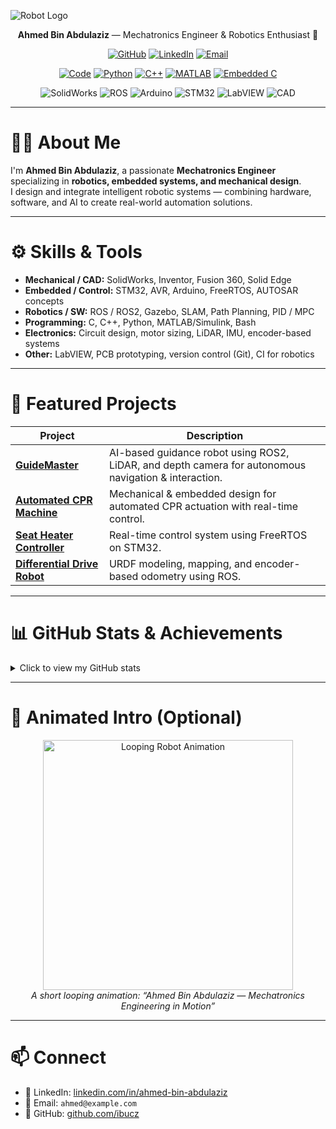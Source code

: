 <!-- Optional header image: replace the URL below with your own animated or static banner -->
<!-- ![Robot Banner](https://raw.githubusercontent.com/ibucz/ibucz/master/images/robot-banner.gif) -->

![Robot Logo](https://raw.githubusercontent.com/ibucz/ibucz/master/images/robot.svg)

<p align="center">
  <strong>Ahmed Bin Abdulaziz</strong> — Mechatronics Engineer & Robotics Enthusiast 🤖
</p>

<p align="center">
  <a href="https://github.com/ibucz" target="_blank"><img alt="GitHub" src="https://img.shields.io/badge/-@ibucz-181717?style=flat-square&logo=GitHub&logoColor=white"></a>
  <a href="https://www.linkedin.com/in/ahmed-bin-abdulaziz" target="_blank"><img alt="LinkedIn" src="https://img.shields.io/badge/-LinkedIn-0077B5?style=flat-square&logo=Linkedin&logoColor=white"></a>
  <a href="mailto:ahmed@example.com" target="_blank"><img alt="Email" src="https://img.shields.io/badge/-Email-D14836?style=flat-square&logo=Gmail&logoColor=white"></a>
</p>

<p align="center">
  <a href="https://github.com/ibucz?tab=repositories" target="_blank"><img alt="Code" src="https://img.shields.io/badge/-code-000000?style=flat-square&logo=Plex&logoColor=white"></a>
  <a href="https://github.com/ibucz?tab=repositories&language=python" target="_blank"><img alt="Python" src="https://img.shields.io/badge/-Python-3776AB?style=flat-square&logo=Python&logoColor=white"></a>
  <a href="https://github.com/ibucz?tab=repositories&language=cpp" target="_blank"><img alt="C++" src="https://img.shields.io/badge/-C%2B%2B-00599C?style=flat-square&logo=C%2B%2B&logoColor=white"></a>
  <a href="https://github.com/ibucz?tab=repositories&language=matlab" target="_blank"><img alt="MATLAB" src="https://img.shields.io/badge/-MATLAB-0076A8?style=flat-square&logo=Mathworks&logoColor=white"></a>
  <a href="https://github.com/ibucz?tab=repositories&language=c" target="_blank"><img alt="Embedded C" src="https://img.shields.io/badge/-Embedded_C-444?style=flat-square&logo=C&logoColor=white"></a>
</p>

<p align="center">
  <!-- Mechatronics / Robotics tool badges -->
  <img alt="SolidWorks" src="https://img.shields.io/badge/-SolidWorks-1C82B4?style=flat-square">
  <img alt="ROS" src="https://img.shields.io/badge/-ROS-22314F?style=flat-square">
  <img alt="Arduino" src="https://img.shields.io/badge/-Arduino-00979D?style=flat-square">
  <img alt="STM32" src="https://img.shields.io/badge/-STM32-2F5A9D?style=flat-square">
  <img alt="LabVIEW" src="https://img.shields.io/badge/-LabVIEW-FFB300?style=flat-square">
  <img alt="CAD" src="https://img.shields.io/badge/-CAD-555?style=flat-square">
</p>

---

# 👨‍🔧 About Me
I'm **Ahmed Bin Abdulaziz**, a passionate **Mechatronics Engineer** specializing in **robotics, embedded systems, and mechanical design**.  
I design and integrate intelligent robotic systems — combining hardware, software, and AI to create real-world automation solutions.

---

# ⚙️ Skills & Tools
- **Mechanical / CAD:** SolidWorks, Inventor, Fusion 360, Solid Edge  
- **Embedded / Control:** STM32, AVR, Arduino, FreeRTOS, AUTOSAR concepts  
- **Robotics / SW:** ROS / ROS2, Gazebo, SLAM, Path Planning, PID / MPC  
- **Programming:** C, C++, Python, MATLAB/Simulink, Bash  
- **Electronics:** Circuit design, motor sizing, LiDAR, IMU, encoder-based systems  
- **Other:** LabVIEW, PCB prototyping, version control (Git), CI for robotics

---

# 🚀 Featured Projects
| Project | Description |
|----------|--------------|
| [**GuideMaster**](https://github.com/ibucz/GuideMaster) | AI-based guidance robot using ROS2, LiDAR, and depth camera for autonomous navigation & interaction. |
| [**Automated CPR Machine**](https://github.com/ibucz/Automated-CPR-Machine) | Mechanical & embedded design for automated CPR actuation with real-time control. |
| [**Seat Heater Controller**](https://github.com/ibucz/Seat-Heater-FreeRTOS) | Real-time control system using FreeRTOS on STM32. |
| [**Differential Drive Robot**](https://github.com/ibucz/Differential-Drive-Robot) | URDF modeling, mapping, and encoder-based odometry using ROS. |

---

# 📊 GitHub Stats & Achievements

<details>
<summary>Click to view my GitHub stats</summary>
<p align="center">

<!-- GitHub Stats Card -->
<img alt="Ahmed's GitHub Stats" src="https://github-readme-stats.vercel.app/api?username=ibucz&show_icons=true&count_private=true&hide_border=false&title_color=00BFFF&icon_color=FF69B4&text_color=555&bg_color=0d1117">

<br>

<!-- Top Languages -->
<img alt="Top Languages" src="https://github-readme-stats.vercel.app/api/top-langs/?username=ibucz&layout=compact&hide=html&hide_border=false&title_color=00BFFF&text_color=555&bg_color=0d1117">

<br>

<!-- GitHub Streak Stats -->
<img alt="GitHub Streak" src="https://github-readme-streak-stats.herokuapp.com/?user=ibucz&theme=dark&hide_border=false">

<br>

<!-- Contribution Graph -->
<img alt="GitHub Contributions" src="https://activity-graph.herokuapp.com/graph?username=ibucz&theme=react-dark&hide_border=false">

<br>

<!-- GitHub Trophy Achievements -->
<img src="https://github-profile-trophy.vercel.app/?username=ibucz&theme=onedark&row=1&column=7&margin-w=15" alt="GitHub Trophies"/>

</p>
</details>



---

# 🔁 Animated Intro (Optional)
<p align="center">
  <img src="https://raw.githubusercontent.com/ibucz/ibucz/master/images/robot-loop.gif" width="400" alt="Looping Robot Animation"><br>
  <em>A short looping animation: “Ahmed Bin Abdulaziz — Mechatronics Engineering in Motion”</em>
</p>

---

# 📫 Connect
- 💼 LinkedIn: [linkedin.com/in/ahmed-bin-abdulaziz](https://www.linkedin.com/in/ahmed-bin-abdulaziz)  
- 📧 Email: `ahmed@example.com`  
- 🧠 GitHub: [github.com/ibucz](https://github.com/ibucz)
